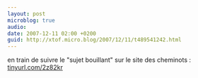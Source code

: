 ```yaml
---
layout: post
microblog: true
audio: 
date: 2007-12-11 02:00 +0200
guid: http://xtof.micro.blog/2007/12/11/t489541242.html
---
```

en train de suivre le "sujet bouillant" sur le site des cheminots : [tinyurl.com/2z82kr](http://tinyurl.com/2z82kr)
